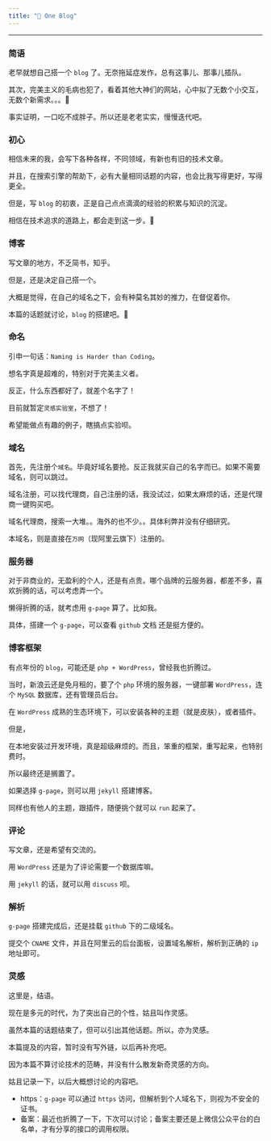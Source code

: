 ```yaml
---
title: "📝 One Blog"
---
```


---

### 简语

老早就想自己搭一个 `blog` 了。无奈拖延症发作，总有这事儿、那事儿插队。

其次，完美主义的毛病也犯了，看着其他大神们的网站，心中拟了无数个小交互，无数个新需求。。。🤔

事实证明，一口吃不成胖子。所以还是老老实实，慢慢迭代吧。

### 初心

相信未来的我，会写下各种各样，不同领域，有新也有旧的技术文章。

并且，在搜索引擎的帮助下，必有大量相同话题的内容，也会比我写得更好，写得更全。

但是，写 `blog` 的初衷，正是自己点点滴滴的经验的积累与知识的沉淀。

相信在技术追求的道路上，都会走到这一步。🌚

### 博客

写文章的地方，不乏简书，知乎。

但是，还是决定自己搭一个。

大概是觉得，在自己的域名之下，会有种莫名其妙的推力，在督促着你。

本篇的话题就讨论，`blog` 的搭建吧。🙂

### 命名

引申一句话：`Naming is Harder than Coding`。

想名字真是超难的，特别对于完美主义者。

反正，什么东西都好了，就差个名字了！

目前就暂定`灵感实验室`，不想了！

希望能做点有趣的例子，瞎搞点实验呗。

### 域名

首先，先注册个`域名`。毕竟好域名要抢。反正我就买自己的名字而已。如果不需要域名，则可以跳过。

域名注册，可以找代理商，自己注册的话，我没试过，如果太麻烦的话，还是代理商一键购买吧。

域名代理商，搜索一大堆。。海外的也不少。。具体利弊并没有仔细研究。

本域名，则是直接在`万网`（现阿里云旗下）注册的。

### 服务器

对于非商业的，无盈利的个人，还是有点贵。哪个品牌的云服务器，都差不多，喜欢折腾的话，可以考虑弄一个。

懒得折腾的话，就考虑用 `g-page` 算了。比如我。

具体，搭建一个 `g-page`，可以查看 `github` 文档 还是挺方便的。

### 博客框架

有点年份的 `blog`，可能还是 `php + WordPress`，曾经我也折腾过。

当时，新浪云还是免月租的，要了个 `php` 环境的服务器，一键部署 `WordPress`，连个 `MySQL` 数据库，还有管理员后台。

在 `WordPress` 成熟的生态环境下，可以安装各种的主题（就是皮肤），或者插件。

但是，

在本地安装过开发环境，真是超级麻烦的。而且，笨重的框架，重写起来，也特别费时。

所以最终还是搁置了。

如果选择 `g-page`，则可以用 `jekyll` 搭建博客。

同样也有他人的主题，跟插件，随便挑个就可以 `run` 起来了。

### 评论

写文章，还是希望有交流的。

用 `WordPress` 还是为了评论需要一个数据库嘛。

用 `jekyll` 的话，就可以用 `discuss` 呗。

### 解析

`g-page` 搭建完成后，还是挂载 `github` 下的二级域名。

提交个 `CNAME` 文件，并且在阿里云的后台面板，设置域名解析，解析到正确的 `ip` 地址即可。

### 灵感

这里是，结语。

现在是多元的时代，为了突出自己的个性，姑且叫作灵感。

虽然本篇的话题结束了，但可以引出其他话题。所以，亦为灵感。

本篇提及的内容，暂时没有写外链，以后再补充吧。

因为本篇不算讨论技术的范畴，并没有什么散发新奇灵感的方向。

姑且记录一下，以后大概想讨论的内容吧。

* https：`g-page` 可以通过 `https` 访问，但解析到个人域名下，则视为不安全的证书。
* 备案：最近也折腾了一下，下次可以讨论；备案主要还是上微信公众平台的白名单，才有分享的接口的调用权限。
